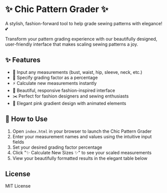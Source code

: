 # ✨ Chic Pattern Grader ✨
A stylish, fashion-forward tool to help grade sewing patterns with elegance! 💕

Transform your pattern grading experience with our beautifully designed, user-friendly interface that makes scaling sewing patterns a joy.

## ✨ Features
- 📏 Input any measurements (bust, waist, hip, sleeve, neck, etc.)
- 📐 Specify grading factor as a percentage
- ⚡ Calculate new measurements instantly
- 💖 Beautiful, responsive fashion-inspired interface
- ✂️ Perfect for fashion designers and sewing enthusiasts
- 🎨 Elegant pink gradient design with animated elements

## 🌟 How to Use
1. Open `index.html` in your browser to launch the Chic Pattern Grader
2. Enter your measurement names and values using the intuitive input fields
3. Set your desired grading factor percentage
4. Click "✨ Calculate New Sizes ✨" to see your scaled measurements
5. View your beautifully formatted results in the elegant table below

## License
MIT License

